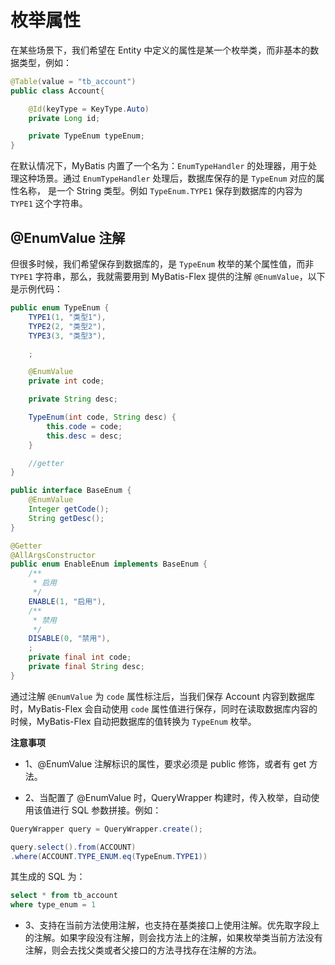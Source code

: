 # 枚举属性

在某些场景下，我们希望在 Entity 中定义的属性是某一个枚举类，而非基本的数据类型，例如：

```java 7
@Table(value = "tb_account")
public class Account{

    @Id(keyType = KeyType.Auto)
    private Long id;

    private TypeEnum typeEnum;
}
```
在默认情况下，MyBatis 内置了一个名为：`EnumTypeHandler` 的处理器，用于处理这种场景。通过 `EnumTypeHandler` 处理后，数据库保存的是 `TypeEnum` 对应的属性名称，
是一个 String 类型。例如 `TypeEnum.TYPE1` 保存到数据库的内容为 `TYPE1` 这个字符串。

## @EnumValue 注解


但很多时候，我们希望保存到数据库的，是 `TypeEnum` 枚举的某个属性值，而非 `TYPE1` 字符串，那么，我就需要用到 MyBatis-Flex 提供的注解 `@EnumValue`，以下是示例代码：

```java 8,9
public enum TypeEnum {
    TYPE1(1, "类型1"),
    TYPE2(2, "类型2"),
    TYPE3(3, "类型3"),

    ;

    @EnumValue
    private int code;

    private String desc;

    TypeEnum(int code, String desc) {
        this.code = code;
        this.desc = desc;
    }

    //getter
}
```
```java
public interface BaseEnum {
    @EnumValue
    Integer getCode();
    String getDesc();
}

```
```java
@Getter
@AllArgsConstructor
public enum EnableEnum implements BaseEnum {
    /**
     * 启用
     */
    ENABLE(1, "启用"),
    /**
     * 禁用
     */
    DISABLE(0, "禁用"),
    ;
    private final int code;
    private final String desc;
}

```

通过注解 `@EnumValue` 为 `code` 属性标注后，当我们保存 Account 内容到数据库时，MyBatis-Flex 会自动使用 `code` 属性值进行保存，同时在读取数据库内容的时候，MyBatis-Flex 自动把数据库的值转换为
`TypeEnum` 枚举。

**注意事项**

- 1、@EnumValue 注解标识的属性，要求必须是 public 修饰，或者有 get 方法。

- 2、当配置了 @EnumValue 时，QueryWrapper 构建时，传入枚举，自动使用该值进行 SQL 参数拼接。例如：

```java
QueryWrapper query = QueryWrapper.create();

query.select().from(ACCOUNT)
.where(ACCOUNT.TYPE_ENUM.eq(TypeEnum.TYPE1))
```
其生成的 SQL 为：

```sql
select * from tb_account
where type_enum = 1
```
- 3、支持在当前方法使用注解，也支持在基类接口上使用注解。优先取字段上的注解。如果字段没有注解，则会找方法上的注解，如果枚举类当前方法没有注解，则会去找父类或者父接口的方法寻找存在注解的方法。


